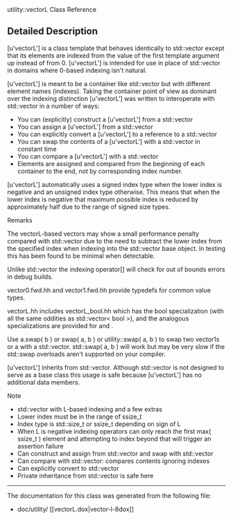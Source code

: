 <!-- --- title: Classutility 1 1Vector L -->utility::vectorL Class Reference

Detailed Description
--------------------

[u'vectorL'] is a class template that behaves identically to std::vector except that its elements are indexed from the value of the first template argument up instead of from 0. [u'vectorL'] is intended for use in place of std::vector in domains where 0-based indexing isn't natural.

[u'vectorL'] is meant to be a container like std::vector but with different element names (indexes). Taking the container point of view as dominant over the indexing distinction [u'vectorL'] was written to interoperate with std::vector in a number of ways:

-   You can (explicitly) construct a [u'vectorL'] from a std::vector
-   You can assign a [u'vectorL'] from a std::vector
-   You can explicitly convert a [u'vectorL'] to a reference to a std::vector
-   You can swap the contents of a [u'vectorL'] with a std::vector in constant time
-   You can compare a [u'vectorL'] with a std::vector
-   Elements are assigned and compared from the beginning of each container to the end, not by corresponding index number.

[u'vectorL'] automatically uses a signed index type when the lower index is negative and an unsigned index type otherwise. This means that when the lower index is negative that maximum possible index is reduced by approximately half due to the range of signed size types.

 Remarks   

The vectorL-based vectors may show a small performance penalty compared with std::vector due to the need to subtract the lower index from the specified index when indexing into the std::vector base object. In testing this has been found to be minimal when detectable.

Unlike std::vector the indexing operator[] will check for out of bounds errors in debug builds.

vector0.fwd.hh and vector1.fwd.hh provide typedefs for common value types.

vectorL.hh includes vectorL\_bool.hh which has the bool specialization (with all the same oddities as std::vector\< bool \>), and the analogous specializations are provided for <vector1> and <vector0> .

Use a.swap( b ) or swap( a, b ) or utility::swap( a, b ) to swap two vector1s or a <vector1> with a std::vector. std::swap( a, b ) will work but may be very slow if the std::swap overloads aren't supported on your compiler.

[u'vectorL'] inherits from std::vector. Although std::vector is not designed to serve as a base class this usage is safe because [u'vectorL'] has no additional data members.

 Note   
-   std::vector with L-based indexing and a few extras
-   Lower index must be in the range of ssize\_t
-   Index type is std::size\_t or ssize\_t depending on sign of L
-   When L is negative indexing operators can only reach the first max( ssize\_t ) element and attempting to index beyond that will trigger an assertion failure
-   Can construct and assign from std::vector and swap with std::vector
-   Can compare with std::vector: compares contents ignoring indexes
-   Can explicitly convert to std::vector
-   Private inheritance from std::vector is safe here

* * * * *

The documentation for this class was generated from the following file:

-   doc/utility/ [[vectorL.dox|vector-l-8dox]]

